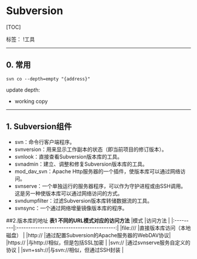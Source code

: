 ﻿# Subversion

[TOC]

标签： !工具

---

## 0. 常用

`svn co --depth=empty "{address}"`

update depth:

- working copy

---
## 1. Subversion组件
- svn：命令行客户端程序。
- svnversion：用来显示工作副本的状态（即当前项目的修订版本）。
- svnlook：直接查看Subversion版本库的工具。
- svnadmin：建立、调整和修复Subversion版本库的工具。
- mod_dav_svn：Apache Http服务器的一个插件，使版本库可以通过网络访问。
- svnserve：一个单独运行的服务器程序，可以作为守护进程或由SSH调用。这是另一种使版本库可以通过网络访问的方式。
- svndumpfilter：过滤Subversion版本库转储数据流的工具。
- svnsync：一个通过网络增量镜像版本库的程序。

##2.版本库的地址
**表1 不同的URL模式对应的访问方法**
|模式      |访问方法                                    |
|:---------|:------------------------------------------:|
|file:///  |直接版本库访问（本地磁盘）                  |
|http://   |通过配置Subversion的Apache服务器的WebDAV协议|
|https://  |与http://相似，但是包括SSL加密              |
|svn://    |通过svnserve服务自定义的协议                |
|svn+ssh://|与svn://相似，但通过SSH封装                 |





